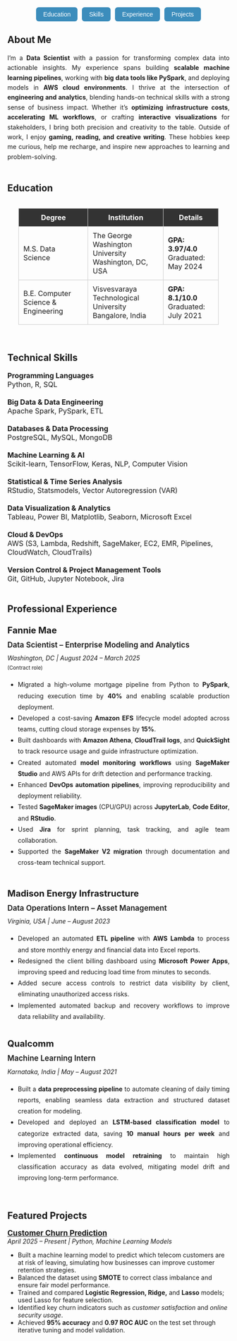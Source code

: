 <div style="display: flex; flex-wrap: wrap; gap: 10px; margin-bottom: 25px; justify-content: center;">

  <a href="##education" style="text-decoration: none;">
    <button style="padding: 8px 16px; border: none; border-radius: 6px; background-color: #3c8dbc; color: white; font-size: 14px; cursor: pointer;">
      Education
    </button>
  </a>

  <a href="##technical-skills" style="text-decoration: none;">
    <button style="padding: 8px 16px; border: none; border-radius: 6px; background-color: #3c8dbc; color: white; font-size: 14px; cursor: pointer;">
      Skills
    </button>
  </a>

  <a href="#professional-experience" style="text-decoration: none;">
    <button style="padding: 8px 16px; border: none; border-radius: 6px; background-color: #3c8dbc; color: white; font-size: 14px; cursor: pointer;">
      Experience
    </button>
  </a>

  <a href="#featured-projects" style="text-decoration: none;">
    <button style="padding: 8px 16px; border: none; border-radius: 6px; background-color: #3c8dbc; color: white; font-size: 14px; cursor: pointer;">
      Projects
    </button>
  </a>

</div>


## About Me
<div style="text-align: justify; text-justify: inter-word; line-height: 1.6;">
I’m a <strong>Data Scientist</strong> with a passion for transforming complex data into actionable insights. My experience spans building <strong>scalable machine learning pipelines</strong>, working with <strong>big data tools like PySpark</strong>, and deploying models in <strong>AWS cloud environments</strong>. I thrive at the intersection of <strong>engineering and analytics</strong>, blending hands-on technical skills with a strong sense of business impact. Whether it’s <strong>optimizing infrastructure costs</strong>, <strong>accelerating ML workflows</strong>, or crafting <strong>interactive visualizations</strong> for stakeholders, I bring both precision and creativity to the table. Outside of work, I enjoy <strong>gaming, reading, and creative writing</strong>. These hobbies keep me curious, help me recharge, and inspire new approaches to learning and problem-solving.
</div>

<br>

## Education
<div style="display: flex; justify-content: center;">
  <table style="border-collapse: collapse; width: 90%; text-align: left; font-size: 16px;">
    <thead>
      <tr style="background-color: #333; color: #fff;">
        <th style="padding: 10px; border: 1px solid #ccc;"><center>Degree</center></th>
        <th style="padding: 10px; border: 1px solid #ccc;"><center>Institution</center></th>
        <th style="padding: 10px; border: 1px solid #ccc;"><center>Details</center></th>
      </tr>
    </thead>
    <tbody>
      <tr>
        <td style="padding: 10px; border: 1px solid #ccc;">M.S. Data Science</td>
        <td style="padding: 10px; border: 1px solid #ccc;">
          The George Washington University<br>
          Washington, DC, USA
        </td>
        <td style="padding: 10px; border: 1px solid #ccc;">
          <strong>GPA: 3.97/4.0</strong><br>
          Graduated: May 2024
        </td>
      </tr>
      <tr>
        <td style="padding: 10px; border: 1px solid #ccc;">B.E. Computer Science & Engineering</td>
        <td style="padding: 10px; border: 1px solid #ccc;">
          Visvesvaraya Technological University<br>
          Bangalore, India
        </td>
        <td style="padding: 10px; border: 1px solid #ccc;">
          <strong>GPA: 8.1/10.0</strong><br>
          Graduated: July 2021
        </td>
      </tr>
    </tbody>
  </table>
</div>

<br>

## Technical Skills
<div style="display: flex; flex-wrap: wrap; gap: 20px; justify-content: space-between; font-size: 16px;">
<div style="flex: 1; min-width: 300px;">
<strong>Programming Languages</strong><br>
Python, R, SQL
</div>

<div style="flex: 1; min-width: 300px;">
<strong>Big Data & Data Engineering</strong><br>
Apache Spark, PySpark, ETL
</div>

<div style="flex: 1; min-width: 300px;">
<strong>Databases & Data Processing</strong><br>
PostgreSQL, MySQL, MongoDB
</div>

<div style="flex: 1; min-width: 300px;">
<strong>Machine Learning & AI</strong><br>
Scikit-learn, TensorFlow, Keras, NLP, Computer Vision
</div>

<div style="flex: 1; min-width: 300px;">
<strong>Statistical & Time Series Analysis</strong><br>
RStudio, Statsmodels, Vector Autoregression (VAR)
</div>

<div style="flex: 1; min-width: 300px;">
<strong>Data Visualization & Analytics</strong><br>
Tableau, Power BI, Matplotlib, Seaborn, Microsoft Excel
</div>

<div style="flex: 1; min-width: 300px;">
<strong>Cloud & DevOps</strong><br>
AWS (S3, Lambda, Redshift, SageMaker, EC2, EMR, Pipelines, CloudWatch, CloudTrails)
</div>

<div style="flex: 1; min-width: 300px;">
<strong>Version Control & Project Management Tools</strong><br>
Git, GitHub, Jupyter Notebook, Jira
</div>
</div>

<br>

## Professional Experience

<div style="text-align: justify; text-justify: inter-word; line-height: 1.8;">

<div style="font-size: 20px; font-weight: bold;">Fannie Mae</div>
<div style="font-size: 17px; font-weight: 600; margin-bottom: 2px;">Data Scientist – Enterprise Modeling and Analytics</div>
<div style="font-size: 14px;"><em>Washington, DC | August 2024 – March 2025</em> <br><small>(Contract role)</small></div>

<ul>
  <li>Migrated a high-volume mortgage pipeline from Python to <strong>PySpark</strong>, reducing execution time by <strong>40%</strong> and enabling scalable production deployment.</li>
  <li>Developed a cost-saving <strong>Amazon EFS</strong> lifecycle model adopted across teams, cutting cloud storage expenses by <strong>15%</strong>.</li>
  <li>Built dashboards with <strong>Amazon Athena</strong>, <strong>CloudTrail logs</strong>, and <strong>QuickSight</strong> to track resource usage and guide infrastructure optimization.</li>
  <li>Created automated <strong>model monitoring workflows</strong> using <strong>SageMaker Studio</strong> and AWS APIs for drift detection and performance tracking.</li>
  <li>Enhanced <strong>DevOps automation pipelines</strong>, improving reproducibility and deployment reliability.</li>
  <li>Tested <strong>SageMaker images</strong> (CPU/GPU) across <strong>JupyterLab</strong>, <strong>Code Editor</strong>, and <strong>RStudio</strong>.</li>
  <li>Used <strong>Jira</strong> for sprint planning, task tracking, and agile team collaboration.</li>
  <li>Supported the <strong>SageMaker V2 migration</strong> through documentation and cross-team technical support.</li>
</ul>

<br>

<div style="font-size: 20px; font-weight: bold;">Madison Energy Infrastructure</div>
<div style="font-size: 17px; font-weight: 600; margin-bottom: 2px;">Data Operations Intern – Asset Management</div>
<div style="font-size: 14px;"><em>Virginia, USA | June – August 2023</em></div>

<ul>
  <li>Developed an automated <strong>ETL pipeline</strong> with <strong>AWS Lambda</strong> to process and store monthly energy and financial data into Excel reports.</li>
  <li>Redesigned the client billing dashboard using <strong>Microsoft Power Apps</strong>, improving speed and reducing load time from minutes to seconds.</li>
  <li>Added secure access controls to restrict data visibility by client, eliminating unauthorized access risks.</li>
  <li>Implemented automated backup and recovery workflows to improve data reliability and availability.</li>
</ul>

</div>

<br>

<!--### Syntegral, New York, USA
#### Impact AI Intern | February - April 2023
- **Curated and cleaned financial datasets** from publicly available reports, ensuring **structured, high-quality data for investment analysis models.**
- **Extracted key financial metrics** from **corporate disclosures and regulatory filings**, standardizing them for use in **predictive modeling.**
- **Developed a knowledge graph-based investment model**, refining **data relationships** and improving **prediction accuracy** for **investment decisions.**
- **Researched and mitigated model hallucinations**, investigating their **causes** and implementing data validation techniques to enhance **model reliability.** -->


<div style="text-align: justify; text-justify: inter-word; line-height: 1.8;">

<div style="font-size: 20px; font-weight: bold;">Qualcomm</div>
<div style="font-size: 17px; font-weight: 600; margin-bottom: 2px;">Machine Learning Intern</div>
<div style="font-size: 14px;"><em>Karnataka, India | May – August 2021</em></div>

<ul>
  <li>Built a <strong>data preprocessing pipeline</strong> to automate cleaning of daily timing reports, enabling seamless data extraction and structured dataset creation for modeling.</li>
  <li>Developed and deployed an <strong>LSTM-based classification model</strong> to categorize extracted data, saving <strong>10 manual hours per week</strong> and improving operational efficiency.</li>
  <li>Implemented <strong>continuous model retraining</strong> to maintain high classification accuracy as data evolved, mitigating model drift and improving long-term performance.</li>
</ul>

</div>

<br>


## Featured Projects
<div style="font-size: 17px; font-weight: bold;">
<a href="https://github.com/sowmyamaddali/customer-churn-prediction" target="_blank" rel="noopener noreferrer">
Customer Churn Prediction
</a>
</div>
<em>April 2025 – Present | Python, Machine Learning Models</em>
<ul>
  <li>Built a machine learning model to predict which telecom customers are at risk of leaving, simulating how businesses can improve customer retention strategies.</li>
  <li>Balanced the dataset using <strong>SMOTE</strong> to correct class imbalance and ensure fair model performance.</li>
  <li>Trained and compared <strong>Logistic Regression, Ridge,</strong> and <strong>Lasso</strong> models; used Lasso for feature selection.</li>
  <li>Identified key churn indicators such as <em>customer satisfaction</em> and <em>online security usage</em>.</li>
  <li>Achieved <strong>95% accuracy</strong> and <strong>0.97 ROC AUC</strong> on the test set through iterative tuning and model validation.</li>
</ul>





<!--## Skills and Leadership Activities
- **Customer Service and Organization**: As an **Access Services Assistant** at **George Washington University's library**, assisted patrons in locating and borrowing books, cataloged and shelved materials, and **ensured seamless library operations, honing problem-solving and organizational skills.**
- **Event Coordination and Communication**: Volunteered at high-profile events such as the **IMF Annual and Spring Meetings** and the **World Bank Group's Development Data Partnership Day**:
  1. **Coordinated logistics, including distributing name tags, seating guests, and assisting attendees in navigating the venue.**
  2. Demonstrated **strong interpersonal skills by engaging with diverse professionals** and managing multiple tasks in dynamic environments.
  3. **Gained exposure** to **global policy** discussions and event operations.
- **Creative Writing and Public Engagement**: Contributed as a writer for the **GW Desis Community, crafting speeches, designing posters, and creating promotional materials** for events over two years. Developed impactful communication skills and fostered a sense of community through storytelling and creativity. -->
